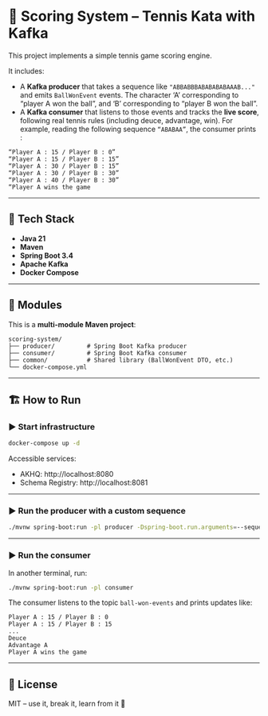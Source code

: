 # 🎾 Scoring System – Tennis Kata with Kafka

This project implements a simple tennis game scoring engine.

It includes:

- A **Kafka producer** that takes a sequence like `"ABBABBBABABABABAAAB..."` and emits `BallWonEvent` events. The character ‘A’ corresponding to “player A won the ball”, and ‘B’ corresponding to “player B won the ball”. 
- A **Kafka consumer** that listens to those events and tracks the **live score**, following real tennis rules (including deuce, advantage, win). For example, reading the following sequence `“ABABAA”`, the consumer prints :

```
“Player A : 15 / Player B : 0”
“Player A : 15 / Player B : 15”
“Player A : 30 / Player B : 15”
“Player A : 30 / Player B : 30”
“Player A : 40 / Player B : 30”
“Player A wins the game
```

---

## 🧱 Tech Stack

- **Java 21**
- **Maven**
- **Spring Boot 3.4**
- **Apache Kafka**
- **Docker Compose**

---

## 🚀 Modules

This is a **multi-module Maven project**:

```
scoring-system/
├── producer/         # Spring Boot Kafka producer
├── consumer/         # Spring Boot Kafka consumer
├── common/           # Shared library (BallWonEvent DTO, etc.)
└── docker-compose.yml
```

---

## 🏗️ How to Run

### ▶️ Start infrastructure

```bash
docker-compose up -d
```

Accessible services:
- AKHQ: http://localhost:8080
- Schema Registry: http://localhost:8081

---

### ▶️ Run the producer with a custom sequence

```bash
./mvnw spring-boot:run -pl producer -Dspring-boot.run.arguments=--sequence=ABBABBBABABABABAAAB
```

---

### ▶️ Run the consumer

In another terminal, run:

```bash
./mvnw spring-boot:run -pl consumer
```

The consumer listens to the topic `ball-won-events` and prints updates like:

```
Player A : 15 / Player B : 0
Player A : 15 / Player B : 15
...
Deuce
Advantage A
Player A wins the game
```

---

## 📜 License

MIT – use it, break it, learn from it 🚀